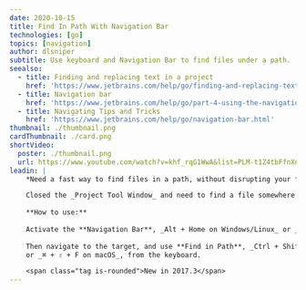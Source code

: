 ```yaml
---
date: 2020-10-15
title: Find In Path With Navigation Bar
technologies: [go]
topics: [navigation]
author: dlsniper
subtitle: Use keyboard and Navigation Bar to find files under a path.
seealso:
  - title: Finding and replacing text in a project
    href: 'https://www.jetbrains.com/help/go/finding-and-replacing-text-in-project.html'
  - title: Navigation bar
    href: 'https://www.jetbrains.com/help/go/part-4-using-the-navigation-bar.html'
  - title: Navigating Tips and Tricks
    href: 'https://www.jetbrains.com/help/go/navigation-bar.html'
thumbnail: ./thumbnail.png
cardThumbnail: ./card.png
shortVideo:
  poster: ./thumbnail.png
  url: https://www.youtube.com/watch?v=khf_rqG1WwA&list=PLM-t1Z4tbFfnXnghmtk6WVz10_pivOw25&index=11&t=0s
leadin: |
    *Need a fast way to find files in a path, without disrupting your flow?*

    Closed the _Project Tool Window_ and need to find a file somewhere in the project tree?
    
    **How to use:**
    
    Activate the **Navigation Bar**, _Alt + Home on Windows/Linux_ or _⌘ + ↑ on macOS_.
    
    Then navigate to the target, and use **Find in Path**, _Ctrl + Shift + F on Windows/Linux_
    or _⌘ + ⇧ + F on macOS_, from the keyboard.

    <span class="tag is-rounded">New in 2017.3</span>
---
```

